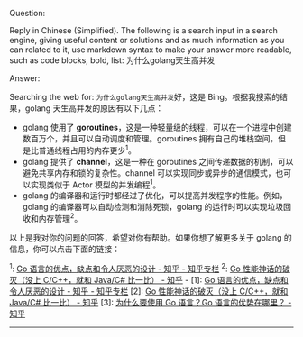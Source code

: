 Question:

Reply in Chinese (Simplified).
The following is a search input in a search engine, giving useful content or solutions and as much information as you can related to it, use markdown syntax to make your answer more readable, such as code blocks, bold, list:
为什么golang天生高并发

Answer:

Searching the web for: `为什么golang天生高并发`好，这是 Bing。根据我搜索的结果，golang 天生高并发的原因有以下几点：

- golang 使用了 **goroutines**，这是一种轻量级的线程，可以在一个进程中创建数百万个，并且可以自动调度和管理。goroutines 拥有自己的堆栈空间，但是比普通线程占用的内存更少<sup>1</sup>。
- golang 提供了 **channel**，这是一种在 goroutines 之间传递数据的机制，可以避免共享内存和锁的复杂性。channel 可以实现同步或异步的通信模式，也可以实现类似于 Actor 模型的并发编程<sup>1</sup>。
- golang 的编译器和运行时都经过了优化，可以提高并发程序的性能。例如，golang 的编译器可以自动检测和消除死锁，golang 的运行时可以实现垃圾回收和内存管理<sup>2</sup>。

以上是我对你的问题的回答，希望对你有帮助。如果你想了解更多关于 golang 的信息，你可以点击下面的链接：

<sup>1</sup>: [Go 语言的优点，缺点和令人厌恶的设计 - 知乎 - 知乎专栏](https://zhuanlan.zhihu.com/p/150234910)
<sup>2</sup>: [Go 性能神话的破灭（没上 C/C++，就和 Java/C# 比一比） - 知乎](https://zhuanlan.zhihu.com/p/368304027)
\-
\[1]: [Go 语言的优点，缺点和令人厌恶的设计 - 知乎 - 知乎专栏](https://zhuanlan.zhihu.com/p/150234910)
\[2]: [Go 性能神话的破灭（没上 C/C++，就和 Java/C# 比一比） - 知乎](https://zhuanlan.zhihu.com/p/368304027)
\[3]: [为什么要使用 Go 语言？Go 语言的优势在哪里？ - 知乎](https://www.zhihu.com/question/21409296)

<hr/>

